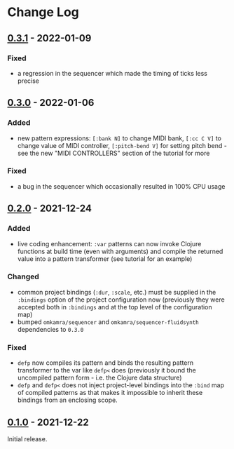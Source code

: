 # Change Log

## [0.3.1] - 2022-01-09

### Fixed

- a regression in the sequencer which made the timing of ticks less
  precise

## [0.3.0] - 2022-01-06

### Added

- new pattern expressions: `[:bank N]` to change MIDI bank, `[:cc C
  V]` to change value of MIDI controller, `[:pitch-bend V]` for
  setting pitch bend - see the new "MIDI CONTROLLERS" section of the
  tutorial for more

### Fixed

- a bug in the sequencer which occasionally resulted in 100% CPU usage

## [0.2.0] - 2021-12-24

### Added

- live coding enhancement: `:var` patterns can now invoke Clojure
  functions at build time (even with arguments) and compile the
  returned value into a pattern transformer (see tutorial for an
  example)

### Changed

- common project bindings (`:dur`, `:scale`, etc.) must be supplied in
  the `:bindings` option of the project configuration now (previously
  they were accepted both in `:bindings` and at the top level of the
  configuration map)
- bumped `omkamra/sequencer` and `omkamra/sequencer-fluidsynth`
  dependencies to `0.3.0`

### Fixed

- `defp` now compiles its pattern and binds the resulting pattern
  transformer to the var like `defp<` does (previously it bound the
  uncompiled pattern form - i.e. the Clojure data structure)
- `defp` and `defp<` does not inject project-level bindings into the
  `:bind` map of compiled patterns as that makes it impossible to
  inherit these bindings from an enclosing scope.

## [0.1.0] - 2021-12-22

Initial release.

[0.3.1]: https://github.com/omkamra/cowbells/compare/0.3.0...0.3.1
[0.3.0]: https://github.com/omkamra/cowbells/compare/0.2.0...0.3.0
[0.2.0]: https://github.com/omkamra/cowbells/compare/0.1.0...0.2.0
[0.1.0]: https://github.com/omkamra/cowbells/tree/0.1.0
